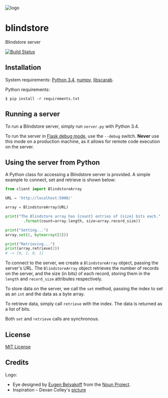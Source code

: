 ![logo](http://i.imgur.com/Yj5qUjm.png?1)

blindstore
==========

Blindstore server

[![Build Status](https://travis-ci.org/blindstore/blindstore.svg?branch=master)](https://travis-ci.org/blindstore/blindstore)

Installation
------------

System requirements: [Python 3.4](https://python.org/), [numpy](https://numpy.org), [libscarab](https://github.com/blindstore/libScarab).

Python requirements:
```
$ pip install -r requirements.txt
```

Running a server
----------------

To run a Blindstore server, simply run `server.py` with Python 3.4.

To run the server in [Flask debug mode](http://flask.pocoo.org/docs/quickstart/#debug-mode), use the `--debug` switch. **Never** use this mode on a production machine, as it allows for remote code execution on the server.

Using the server from Python
----------------------------

A Python class for accessing a Blindstore server is provided. A simple example to connect, set and retrieve is shown below:

```python
from client import BlindstoreArray

URL = 'http://localhost:5000/'

array = BlindstoreArray(URL)

print("The Blindstore array has {count} entries of {size} bits each."
        .format(count=array.length, size=array.record_size))

print("Setting...")
array.set(2, bytearray([5]))

print("Retrieving...")
print(array.retrieve(2))
# -> [0, 1, 0, 1]
```

To connect to the server, we create a `BlindstoreArray` object, passing the server's URL. The `BlindstoreArray` object retrieves the number of records on the server, and the size (in bits) of each record, storing them in the `length` and `record_size` attributes respectively.

To store data on the server, we call the `set` method, passing the index to set as an `int` and the data as a byte array.

To retrieve data, simply call `retrieve` with the index. The data is returned as a list of bits.

Both `set` and `retrieve` calls are synchronous.

License
-------
[MIT License](http://opensource.org/licenses/MIT)

Credits
-------

Logo: 
* Eye designed by <a href="http://www.thenounproject.com/eugen.belyakoff">Eugen Belyakoff</a> from the <a href="http://www.thenounproject.com">Noun Project</a>.
* Inspiration – Devan Colley's [picture](http://devan-colley.deviantart.com/art/The-Eye-of-Providence-439920143)
